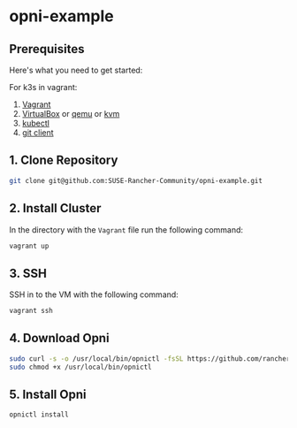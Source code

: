 # opni-example

## Prerequisites

Here's what you need to get started:

For k3s in vagrant:

1. [Vagrant](https://www.vagrantup.com/)
2. [VirtualBox](https://www.virtualbox.org/) or [qemu](https://www.qemu.org/) or [kvm](https://www.linux-kvm.org/page/Main_Page)
3. [kubectl](https://kubernetes.io/docs/tasks/tools/#kubectl)
4. [git client](https://git-scm.com/downloads/guis)

## 1. Clone Repository

```bash
git clone git@github.com:SUSE-Rancher-Community/opni-example.git
```

## 2. Install Cluster

In the directory with the `Vagrant` file run the following command:

```bash
vagrant up
```

## 3. SSH

SSH in to the VM with the following command:

```bash
vagrant ssh
```

## 4. Download Opni

```bash
sudo curl -s -o /usr/local/bin/opnictl -fsSL https://github.com/rancher/opni/releases/download/v0.1.2/opnictl_linux-amd64
sudo chmod +x /usr/local/bin/opnictl
```

## 5. Install Opni

```bash
opnictl install
```
